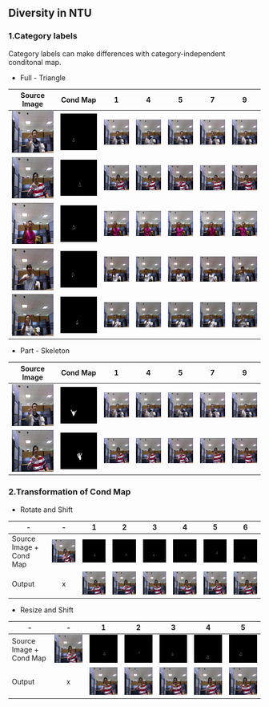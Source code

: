 ## Diversity in NTU

### 1.Category labels

Category labels can make differences with category-independent conditonal map.

 - Full - Triangle
 
|Source Image|Cond Map|1|4|5|7|9|
|----|----|----|----|----|----|----|
|![](./ntu_diversity/full_triangle/P5-G1-4-P5-G7-1-1_real_A.png)|![](./ntu_diversity/full_triangle/P5-G1-4-P5-G7-1-1_cond_B.png)|![](./ntu_diversity/full_triangle/P5-G1-4-P5-G7-1-1_fake_B2_masked.png)|![](./ntu_diversity/full_triangle/P5-G1-4-P5-G7-1-4_fake_B2_masked.png)|![](./ntu_diversity/full_triangle/P5-G1-4-P5-G7-1-5_fake_B2_masked.png)|![](./ntu_diversity/full_triangle/P5-G1-4-P5-G7-1-7_fake_B2_masked.png)|![](./ntu_diversity/full_triangle/P5-G1-4-P5-G7-1-9_fake_B2_masked.png)|
|![](./ntu_diversity/full_triangle/P1-G1-3-P1-G5-6-1_real_A.png)|![](./ntu_diversity/full_triangle/P1-G1-3-P1-G5-6-1_cond_B.png)|![](./ntu_diversity/full_triangle/P1-G1-3-P1-G5-6-1_fake_B2_masked.png)|![](./ntu_diversity/full_triangle/P1-G1-3-P1-G5-6-4_fake_B2_masked.png)|![](./ntu_diversity/full_triangle/P1-G1-3-P1-G5-6-5_fake_B2_masked.png)|![](./ntu_diversity/full_triangle/P1-G1-3-P1-G5-6-7_fake_B2_masked.png)|![](./ntu_diversity/full_triangle/P1-G1-3-P1-G5-6-9_fake_B2_masked.png)|
|![](./ntu_diversity/full_triangle/P2-G10-3-P2-G7-3-1_real_A.png)|![](./ntu_diversity/full_triangle/P2-G10-3-P2-G7-3-1_cond_B.png)|![](./ntu_diversity/full_triangle/P2-G10-3-P2-G7-3-1_fake_B2_masked.png)|![](./ntu_diversity/full_triangle/P2-G10-3-P2-G7-3-4_fake_B2_masked.png)|![](./ntu_diversity/full_triangle/P2-G10-3-P2-G7-3-5_fake_B2_masked.png)|![](./ntu_diversity/full_triangle/P2-G10-3-P2-G7-3-7_fake_B2_masked.png)|![](./ntu_diversity/full_triangle/P2-G10-3-P2-G7-3-9_fake_B2_masked.png)|
|![](./ntu_diversity/full_triangle/P3-G9-5-P3-G8-8-1_real_A.png)|![](./ntu_diversity/full_triangle/P3-G9-5-P3-G8-8-1_cond_B.png)|![](./ntu_diversity/full_triangle/P3-G9-5-P3-G8-8-1_fake_B2_masked.png)|![](./ntu_diversity/full_triangle/P3-G9-5-P3-G8-8-4_fake_B2_masked.png)|![](./ntu_diversity/full_triangle/P3-G9-5-P3-G8-8-5_fake_B2_masked.png)|![](./ntu_diversity/full_triangle/P3-G9-5-P3-G8-8-7_fake_B2_masked.png)|![](./ntu_diversity/full_triangle/P3-G9-5-P3-G8-8-9_fake_B2_masked.png)|
|![](./ntu_diversity/full_triangle/P4-G9-8-P4-G5-6-1_real_A.png)|![](./ntu_diversity/full_triangle/P4-G9-8-P4-G5-6-1_cond_B.png)|![](./ntu_diversity/full_triangle/P4-G9-8-P4-G5-6-1_fake_B2_masked.png)|![](./ntu_diversity/full_triangle/P4-G9-8-P4-G5-6-4_fake_B2_masked.png)|![](./ntu_diversity/full_triangle/P4-G9-8-P4-G5-6-5_fake_B2_masked.png)|![](./ntu_diversity/full_triangle/P4-G9-8-P4-G5-6-7_fake_B2_masked.png)|![](./ntu_diversity/full_triangle/P4-G9-8-P4-G5-6-9_fake_B2_masked.png)|

 - Part - Skeleton

|Source Image|Cond Map|1|4|5|7|9|
|----|----|----|----|----|----|----|
|![](./ntu_diversity/part_skeleton/P5-G1-4-P5-G7-1-1_real_A.png)|![](./ntu_diversity/part_skeleton/P5-G1-4-P5-G7-1-1_cond_B.png)|![](./ntu_diversity/part_skeleton/P5-G1-4-P5-G7-1-1_fake_B2_masked.png)|![](./ntu_diversity/part_skeleton/P5-G1-4-P5-G7-1-4_fake_B2_masked.png)|![](./ntu_diversity/part_skeleton/P5-G1-4-P5-G7-1-5_fake_B2_masked.png)|![](./ntu_diversity/part_skeleton/P5-G1-4-P5-G7-1-7_fake_B2_masked.png)|![](./ntu_diversity/part_skeleton/P5-G1-4-P5-G7-1-9_fake_B2_masked.png)|
|![](./ntu_diversity/part_skeleton/P1-G1-3-P1-G5-6-1_real_A.png)|![](./ntu_diversity/part_skeleton/P1-G1-3-P1-G5-6-1_cond_B.png)|![](./ntu_diversity/part_skeleton/P1-G1-3-P1-G5-6-1_fake_B2_masked.png)|![](./ntu_diversity/part_skeleton/P1-G1-3-P1-G5-6-4_fake_B2_masked.png)|![](./ntu_diversity/part_skeleton/P1-G1-3-P1-G5-6-5_fake_B2_masked.png)|![](./ntu_diversity/part_skeleton/P1-G1-3-P1-G5-6-7_fake_B2_masked.png)|![](./ntu_diversity/part_skeleton/P1-G1-3-P1-G5-6-9_fake_B2_masked.png)|


### 2.Transformation of Cond Map

 - Rotate and Shift

|-|-|1|2|3|4|5|6|
|----|:----:|----|----|----|----|----|----|
|Source Image + Cond Map|![](./ntu_diversity/rotate/P1-G4-6-P1-G10-5-1-a_real_A.png)|![](./ntu_diversity/rotate/P1-G4-6-P1-G10-5-1-a_cond_B.png)|![](./ntu_diversity/rotate/P1-G4-6-P1-G10-5-1-1_cond_B.png)|![](./ntu_diversity/rotate/P1-G4-6-P1-G10-5-1-2_cond_B.png)|![](./ntu_diversity/rotate/P1-G4-6-P1-G10-5-1-6_cond_B.png)|![](./ntu_diversity/rotate/P1-G4-6-P1-G10-5-1-13_cond_B.png)|![](./ntu_diversity/rotate/P1-G4-6-P1-G10-5-1-14_cond_B.png)|
|Output|x|![](./ntu_diversity/rotate/P1-G4-6-P1-G10-5-1-a_fake_B2_masked.png)|![](./ntu_diversity/rotate/P1-G4-6-P1-G10-5-1-1_fake_B2_masked.png)|![](./ntu_diversity/rotate/P1-G4-6-P1-G10-5-1-2_fake_B2_masked.png)|![](./ntu_diversity/rotate/P1-G4-6-P1-G10-5-1-6_fake_B2_masked.png)|![](./ntu_diversity/rotate/P1-G4-6-P1-G10-5-1-13_fake_B2_masked.png)|![](./ntu_diversity/rotate/P1-G4-6-P1-G10-5-1-14_fake_B2_masked.png)|

 - Resize and Shift

|-|-|1|2|3|4|5|
|----|:----:|----|----|----|----|----|
|Source Image + Cond Map|![](./ntu_diversity/rotate/P1-G4-6-P1-G10-5-1-a_real_A.png)|![](./ntu_diversity/rotate/P1-G4-6-P1-G10-5-1-a_cond_B.png)|![](./ntu_diversity/resize/P1-G4-6-P1-G10-5-1-4_cond_B.png)|![](./ntu_diversity/resize/P1-G4-6-P1-G10-5-1-7_cond_B.png)|![](./ntu_diversity/resize/P1-G4-6-P1-G10-5-1-6_cond_B.png)|![](./ntu_diversity/resize/P1-G4-6-P1-G10-5-1-1_cond_B.png)|
|Output|x|![](./ntu_diversity/rotate/P1-G4-6-P1-G10-5-1-a_fake_B2_masked.png)|![](./ntu_diversity/resize/P1-G4-6-P1-G10-5-1-4_fake_B2_masked.png)|![](./ntu_diversity/resize/P1-G4-6-P1-G10-5-1-7_fake_B2_masked.png)|![](./ntu_diversity/resize/P1-G4-6-P1-G10-5-1-6_fake_B2_masked.png)|![](./ntu_diversity/resize/P1-G4-6-P1-G10-5-1-1_fake_B2_masked.png)|